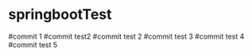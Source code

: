 # springbootTest
#commit 1
#commit test2
#commit test 2
#commit test 3
#commit test 4
#commit test 5
